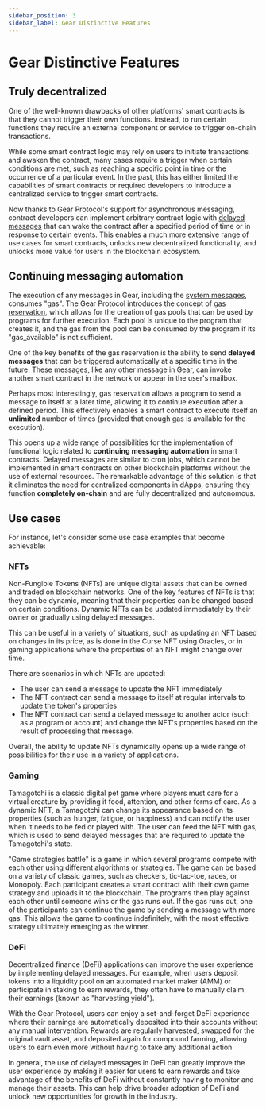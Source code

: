 ```yaml
---
sidebar_position: 3
sidebar_label: Gear Distinctive Features
---
```


# Gear Distinctive Features

## Truly decentralized

One of the well-known drawbacks of other platforms' smart contracts is that they cannot trigger their own functions. Instead, to run certain functions they require an external component or service to trigger on-chain transactions.

While some smart contract logic may rely on users to initiate transactions and awaken the contract, many cases require a trigger when certain conditions are met, such as reaching a specific point in time or the occurrence of a particular event. In the past, this has either limited the capabilities of smart contracts or required developers to introduce a centralized service to trigger smart contracts.

Now thanks to Gear Protocol's support for asynchronous messaging, contract developers can implement arbitrary contract logic with [delayed messages](/developing-contracts/delayed-messages.md) that can wake the contract after a specified period of time or in response to certain events. This enables a much more extensive range of use cases for smart contracts, unlocks new decentralized functionality, and unlocks more value for users in the blockchain ecosystem.

## Continuing messaging automation

The execution of any messages in Gear, including the [system messages](/developing-contracts/system-signals.md), consumes "gas". The Gear Protocol introduces the concept of [gas reservation](/developing-contracts/gas-reservation.md), which allows for the creation of gas pools that can be used by programs for further execution. Each pool is unique to the program that creates it, and the gas from the pool can be consumed by the program if its "gas_available" is not sufficient.

One of the key benefits of the gas reservation is the ability to send **delayed messages** that can be triggered automatically at a specific time in the future. These messages, like any other message in Gear, can invoke another smart contract in the network or appear in the user's mailbox.

Perhaps most interestingly, gas reservation allows a program to send a message to itself at a later time, allowing it to continue execution after a defined period. This effectively enables a smart contract to execute itself an **unlimited** number of times (provided that enough gas is available for the execution).

This opens up a wide range of possibilities for the implementation of functional logic related to **continuing messaging automation** in smart contracts. Delayed messages are similar to cron jobs, which cannot be implemented in smart contracts on other blockchain platforms without the use of external resources. The remarkable advantage of this solution is that it eliminates the need for centralized components in dApps, ensuring they function **completely on-chain** and are fully decentralized and autonomous.

## Use cases

For instance, let's consider some use case examples that become achievable:

### NFTs

Non-Fungible Tokens (NFTs) are unique digital assets that can be owned and traded on blockchain networks. One of the key features of NFTs is that they can be dynamic, meaning that their properties can be changed based on certain conditions. Dynamic NFTs can be updated immediately by their owner or gradually using delayed messages.

This can be useful in a variety of situations, such as updating an NFT based on changes in its price, as is done in the Curse NFT using Oracles, or in gaming applications where the properties of an NFT might change over time.

There are scenarios in which NFTs are updated:
- The user can send a message to update the NFT immediately
- The NFT contract can send a message to itself at regular intervals to update the token's properties
- The NFT contract can send a delayed message to another actor (such as a program or account) and change the NFT's properties based on the result of processing that message.

Overall, the ability to update NFTs dynamically opens up a wide range of possibilities for their use in a variety of applications.

### Gaming

Tamagotchi is a classic digital pet game where players must care for a virtual creature by providing it food, attention, and other forms of care. As a dynamic NFT, a Tamagotchi can change its appearance based on its properties (such as hunger, fatigue, or happiness) and can notify the user when it needs to be fed or played with. The user can feed the NFT with gas, which is used to send delayed messages that are required to update the Tamagotchi's state.

"Game strategies battle" is a game in which several programs compete with each other using different algorithms or strategies. The game can be based on a variety of classic games, such as checkers, tic-tac-toe, races, or Monopoly. Each participant creates a smart contract with their own game strategy and uploads it to the blockchain. The programs then play against each other until someone wins or the gas runs out. If the gas runs out, one of the participants can continue the game by sending a message with more gas. This allows the game to continue indefinitely, with the most effective strategy ultimately emerging as the winner.

### DeFi

Decentralized finance (DeFi) applications can improve the user experience by implementing delayed messages. For example, when users deposit tokens into a liquidity pool on an automated market maker (AMM) or participate in staking to earn rewards, they often have to manually claim their earnings (known as "harvesting yield").

With the Gear Protocol, users can enjoy a set-and-forget DeFi experience where their earnings are automatically deposited into their accounts without any manual intervention. Rewards are regularly harvested, swapped for the original vault asset, and deposited again for compound farming, allowing users to earn even more without having to take any additional action.

In general, the use of delayed messages in DeFi can greatly improve the user experience by making it easier for users to earn rewards and take advantage of the benefits of DeFi without constantly having to monitor and manage their assets. This can help drive broader adoption of DeFi and unlock new opportunities for growth in the industry.
